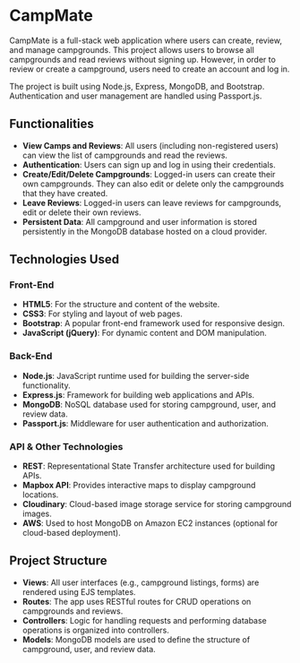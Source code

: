 # CampMate

CampMate is a full-stack web application where users can create, review, and manage campgrounds. This project allows users to browse all campgrounds and read reviews without signing up. However, in order to review or create a campground, users need to create an account and log in.

The project is built using Node.js, Express, MongoDB, and Bootstrap. Authentication and user management are handled using Passport.js.

## Functionalities

- **View Camps and Reviews**: All users (including non-registered users) can view the list of campgrounds and read the reviews.
- **Authentication**: Users can sign up and log in using their credentials.
- **Create/Edit/Delete Campgrounds**: Logged-in users can create their own campgrounds. They can also edit or delete only the campgrounds that they have created.
- **Leave Reviews**: Logged-in users can leave reviews for campgrounds, edit or delete their own reviews.
- **Persistent Data**: All campground and user information is stored persistently in the MongoDB database hosted on a cloud provider.

## Technologies Used

### Front-End
- **HTML5**: For the structure and content of the website.
- **CSS3**: For styling and layout of web pages.
- **Bootstrap**: A popular front-end framework used for responsive design.
- **JavaScript (jQuery)**: For dynamic content and DOM manipulation.

### Back-End
- **Node.js**: JavaScript runtime used for building the server-side functionality.
- **Express.js**: Framework for building web applications and APIs.
- **MongoDB**: NoSQL database used for storing campground, user, and review data.
- **Passport.js**: Middleware for user authentication and authorization.

### API & Other Technologies
- **REST**: Representational State Transfer architecture used for building APIs.
- **Mapbox API**: Provides interactive maps to display campground locations.
- **Cloudinary**: Cloud-based image storage service for storing campground images.
- **AWS**: Used to host MongoDB on Amazon EC2 instances (optional for cloud-based deployment).

## Project Structure

- **Views**: All user interfaces (e.g., campground listings, forms) are rendered using EJS templates.
- **Routes**: The app uses RESTful routes for CRUD operations on campgrounds and reviews.
- **Controllers**: Logic for handling requests and performing database operations is organized into controllers.
- **Models**: MongoDB models are used to define the structure of campground, user, and review data.
